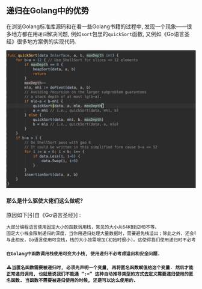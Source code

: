 ## 递归在Golang中的优势

在浏览Golang标准库源码和在看一些Golang书籍的过程中, 发现一个现象——很多地方都在用`递归`解决问题, 例如`sort`包里的`quickSort`函数, 又例如《Go语言圣经》很多地方案例的实现代码. 

![image-20190722152432652](../media/godocs/image-20190722152432652.png)

#### 那么是什么驱使大佬们这么做呢?

原因如下[引自《Go语言圣经》] :

```reStructuredText
大部分编程语言使用固定大小的函数调用栈，常见的大小从64KB到2MB不等。
固定大小栈会限制递归的深度，当你用递归处理大量数据时，需要避免栈溢出；除此之外，还会导致安全性问题。
与此相反，Go语言使用可变栈，栈的大小按需增加(初始时很小)。这使得我们使用递归时不必考虑溢出和安全问题。
```

#### `在Golang中函数调用栈使用可变大小栈, 使用递归不必考虑溢出和安全问题.`

#### ⚠️`当匿名函数需要被递归时, 必须先声明一个变量, 再将匿名函数赋值给这个变量. 然后才能正常递归调用, 也就是说我们不能通 “:=” 这种自动推导类型的方式去定义需要递归使用的匿名函数. 当函数不需要被递归使用的时候, 还是可以这么使用的.`


